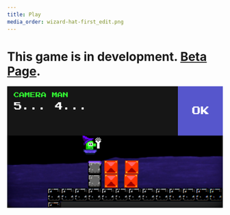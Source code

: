 ```yaml
---
title: Play
media_order: wizard-hat-first_edit.png
---
```


# This game is in development. [Beta Page](/beta).

![](wizard-hat-first_edit.png)

